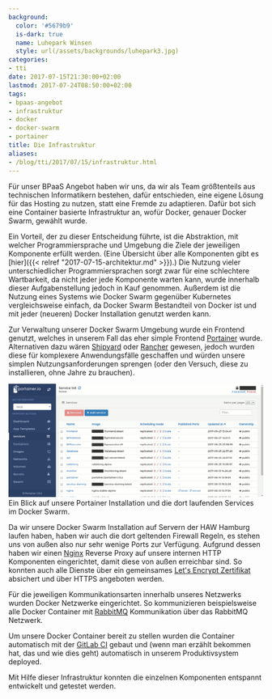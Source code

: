 ```yaml
---
background:
  color: '#5679b9'
  is-dark: true
  name: Luhepark Winsen
  style: url(/assets/backgrounds/luhepark3.jpg)
categories:
- tti
date: 2017-07-15T21:30:00+02:00
lastmod: 2017-07-24T08:50:00+02:00
tags:
- bpaas-angebot
- infrastruktur
- docker
- docker-swarm
- portainer
title: Die Infrastruktur
aliases:
- /blog/tti/2017/07/15/infrastruktur.html
---
```


Für unser BPaaS Angebot haben wir uns, da wir als Team größtenteils aus technischen Informatikern bestehen, dafür entschieden, eine eigene Lösung für das Hosting zu nutzen, statt eine Fremde zu adaptieren.
Dafür bot sich eine Container basierte Infrastruktur an, wofür Docker, genauer Docker Swarm, gewählt wurde.

Ein Vorteil, der zu dieser Entscheidung führte, ist die Abstraktion, mit welcher Programmiersprache und Umgebung die Ziele der jeweiligen Komponente erfüllt werden.
(Eine Übersicht über alle Komponenten gibt es [hier]({{< relref "2017-07-15-architektur.md" >}}).)
Die Nutzung vieler unterschiedlicher Programmiersprachen sorgt zwar für eine schlechtere Wartbarkeit, da nicht jeder jede Komponente warten kann, wurde innerhalb dieser Aufgabenstellung jedoch in Kauf genommen.
Außerdem ist die Nutzung eines Systems wie Docker Swarm gegenüber Kubernetes vergleichsweise einfach, da Docker Swarm Bestandteil von Docker ist und mit jeder (neueren) Docker Installation genutzt werden kann.

Zur Verwaltung unserer Docker Swarm Umgebung wurde ein Frontend genutzt, welches in unserem Fall das eher simple Frontend [Portainer](//portainer.io) wurde.
Alternativen dazu wären [Shipyard](//shipyard-project.com/) oder [Rancher](//rancher.com/rancher/) gewesen, jedoch wurden diese für komplexere Anwendungsfälle geschaffen und würden unsere simplen Nutzungsanforderungen sprengen (oder den Versuch, diese zu installieren, ohne Jahre zu brauchen).

![Portainer](/assets/2017/07/portainer.png)
Ein Blick auf unsere Portainer Installation und die dort laufenden Services im Docker Swarm.

Da wir unsere Docker Swarm Installation auf Servern der HAW Hamburg laufen haben, haben wir auch die dort geltenden Firewall Regeln, es stehen uns von außen also nur sehr wenige Ports zur Verfügung.
Aufgrund dessen haben wir einen [Nginx](//nginx.org/) Reverse Proxy auf unsere internen HTTP Komponenten eingerichtet, damit diese von außen erreichbar sind.
So konnten auch alle Dienste über ein gemeinsames [Let's Encrypt Zertifikat](//letsencrypt.org/) absichert und über HTTPS angeboten werden.

Für die jeweiligen Kommunikationsarten innerhalb unseres Netzwerks wurden Docker Netzwerke eingerichtet.
So kommunizieren beispielsweise alle Docker Container mit [RabbitMQ](//rabbitmq.com) Kommunikation über das RabbitMQ Netzwerk.

Um unsere Docker Container bereit zu stellen wurden die Container automatisch mit der [GitLab CI](//about.gitlab.com/features/gitlab-ci-cd/) gebaut und (wenn man erzählt bekommen hat, das und wie dies geht) automatisch in unserem Produktivsystem deployed.

Mit Hilfe dieser Infrastruktur konnten die einzelnen Komponenten entspannt entwickelt und getestet werden.
